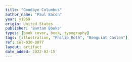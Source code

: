 ```yaml
---
title: "Goodbye Columbus"
author_name: "Paul Bacon"
year: y1969
origin: United States
publisher: 'Bantam Books'
types: [book cover, book, typography]
tags: [illustration, "Philip Roth", "Benguiat Caslon"]
ref: sol-030-0077
layout: artifact
date_added: 2022-02-15
---
```

